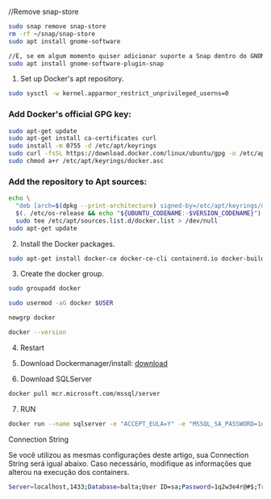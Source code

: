 //Remove snap-store

```bash
sudo snap remove snap-store
rm -rf ~/snap/snap-store
sudo apt install gnome-software

//E, se em algum momento quiser adicionar suporte a Snap dentro do GNOME Software (não obrigatório),
sudo apt install gnome-software-plugin-snap

```


1. Set up Docker's apt repository.
```bash
sudo sysctl -w kernel.apparmor_restrict_unprivileged_userns=0
```

### Add Docker's official GPG key:

```bash
sudo apt-get update
sudo apt-get install ca-certificates curl
sudo install -m 0755 -d /etc/apt/keyrings
sudo curl -fsSL https://download.docker.com/linux/ubuntu/gpg -o /etc/apt/keyrings/docker.asc
sudo chmod a+r /etc/apt/keyrings/docker.asc
```

### Add the repository to Apt sources:
```bash
echo \
  "deb [arch=$(dpkg --print-architecture) signed-by=/etc/apt/keyrings/docker.asc] https://download.docker.com/linux/ubuntu \
  $(. /etc/os-release && echo "${UBUNTU_CODENAME:-$VERSION_CODENAME}") stable" | \
  sudo tee /etc/apt/sources.list.d/docker.list > /dev/null
sudo apt-get update
```

2. Install the Docker packages.
```bash
sudo apt-get install docker-ce docker-ce-cli containerd.io docker-buildx-plugin docker-compose-plugin
```

3. Create the docker group.
```bash
sudo groupadd docker

sudo usermod -aG docker $USER

newgrp docker

docker --version
```
4. Restart
5. Download Dockermanager/install: [download](https://desktop.docker.com/linux/main/amd64/docker-desktop-amd64.deb?utm_source=docker&utm_medium=webreferral&utm_campaign=docs-driven-download-linux-amd64&_gl=1*jkex6h*_ga*Njc0OTU3MDgwLjE3NDM3MTY0MTA.*_ga_XJWPQMJYHQ*MTc0MzcyMzU1MS4yLjEuMTc0MzcyNDAzNS40Mi4wLjA.)

6. Download SQLServer
```bash
docker pull mcr.microsoft.com/mssql/server
```
7. RUN
```bash
docker run --name sqlserver -e "ACCEPT_EULA=Y" -e "MSSQL_SA_PASSWORD=1q2w3e4r@#$" -p 1433:1433 -d mcr.microsoft.com/mssql/server
```

Connection String

Se você utilizou as mesmas configurações deste artigo, sua Connection String será igual abaixo. Caso necessário, modifique as informações que alterou na execução dos containers.
```bash
Server=localhost,1433;Database=balta;User ID=sa;Password=1q2w3e4r@#$;Trusted_Connection=True;
```

